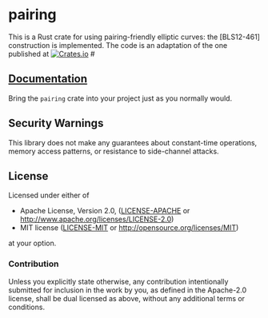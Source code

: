 # pairing 

This is a Rust crate for using pairing-friendly elliptic curves: the [BLS12-461] construction is implemented. The code is an adaptation of the one published at [![Crates.io](https://img.shields.io/crates/v/pairing.svg)](https://crates.io/crates/pairing) #

## [Documentation](https://docs.rs/pairing/)

Bring the `pairing` crate into your project just as you normally would.

## Security Warnings

This library does not make any guarantees about constant-time operations, memory access patterns, or resistance to side-channel attacks.

## License

Licensed under either of

 * Apache License, Version 2.0, ([LICENSE-APACHE](LICENSE-APACHE) or http://www.apache.org/licenses/LICENSE-2.0)
 * MIT license ([LICENSE-MIT](LICENSE-MIT) or http://opensource.org/licenses/MIT)

at your option.

### Contribution

Unless you explicitly state otherwise, any contribution intentionally
submitted for inclusion in the work by you, as defined in the Apache-2.0
license, shall be dual licensed as above, without any additional terms or
conditions.
